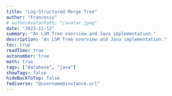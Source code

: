 ```yaml
---
title: "Log-Structured Merge Tree"
author: "Francesco"
# authorAvatarPath: "/avatar.jpeg"
date: "2023-11-12"
summary: "An LSM Tree overview and Java implementation."
description: "An LSM Tree overview and Java implementation."
toc: true
readTime: true
autonumber: true
math: true
tags: ["database", "java"]
showTags: false
hideBackToTop: false
fediverse: "@username@instance.url"
---
```

